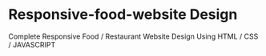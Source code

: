 # Responsive-food-website Design
Complete Responsive Food / Restaurant Website Design Using HTML / CSS / JAVASCRIPT 
